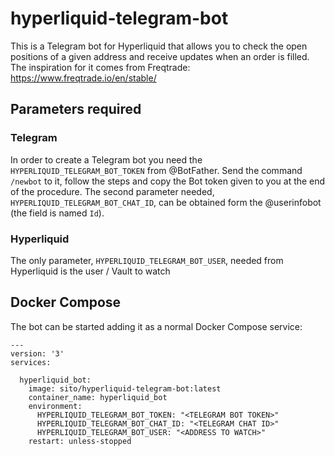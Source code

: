 # hyperliquid-telegram-bot

This is a Telegram bot for Hyperliquid that allows you to check the open positions of a given address and receive updates when an order is filled.
The inspiration for it comes from Freqtrade: https://www.freqtrade.io/en/stable/

## Parameters required

### Telegram

In order to create a Telegram bot you need the `HYPERLIQUID_TELEGRAM_BOT_TOKEN` from @BotFather. Send the command `/newbot` to it, follow the steps and copy the Bot token given to you at the end of the procedure.
The second parameter needed, `HYPERLIQUID_TELEGRAM_BOT_CHAT_ID`, can be obtained form the @userinfobot (the field is named `Id`).

### Hyperliquid

The only parameter, `HYPERLIQUID_TELEGRAM_BOT_USER`, needed from Hyperliquid is the user / Vault to watch

## Docker Compose

The bot can be started adding it as a normal Docker Compose service:

```
---
version: '3'
services:

  hyperliquid_bot:
    image: sito/hyperliquid-telegram-bot:latest
    container_name: hyperliquid_bot
    environment:
      HYPERLIQUID_TELEGRAM_BOT_TOKEN: "<TELEGRAM BOT TOKEN>"
      HYPERLIQUID_TELEGRAM_BOT_CHAT_ID: "<TELEGRAM CHAT ID>"
      HYPERLIQUID_TELEGRAM_BOT_USER: "<ADDRESS TO WATCH>"
    restart: unless-stopped
```